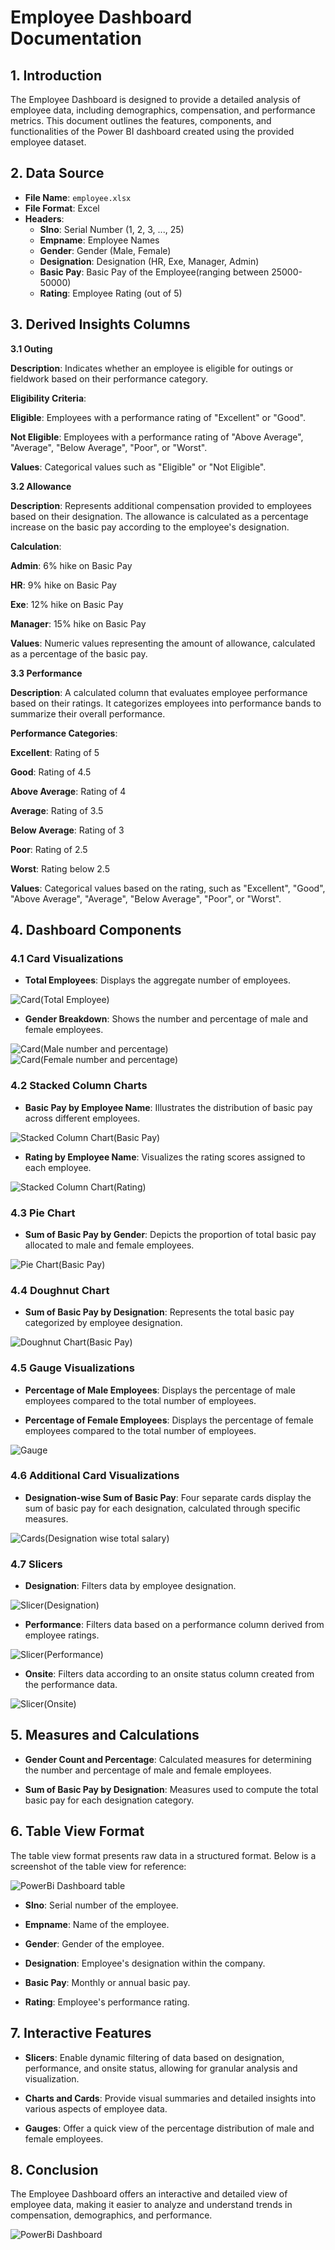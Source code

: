# **Employee Dashboard Documentation**

## **1. Introduction**

The Employee Dashboard is designed to provide a detailed analysis of employee data, including demographics, compensation, and performance metrics. This document outlines the features, components, and functionalities of the Power BI dashboard created using the provided employee dataset.

## **2. Data Source**

- **File Name**: `employee.xlsx`
- **File Format**: Excel
- **Headers**:
  - **Slno**: Serial Number (1, 2, 3, ..., 25)
  - **Empname**: Employee Names
  - **Gender**: Gender (Male, Female)
  - **Designation**: Designation (HR, Exe, Manager, Admin)
  - **Basic Pay**: Basic Pay of the Employee(ranging between 25000-50000)
  - **Rating**: Employee Rating (out of 5)


## **3. **Derived Insights Columns****

**3.1 Outing**

**Description**: Indicates whether an employee is eligible for outings or fieldwork based on their performance category.

**Eligibility Criteria**:

**Eligible**: Employees with a performance rating of "Excellent" or "Good".

**Not Eligible**: Employees with a performance rating of "Above Average", "Average", "Below Average", "Poor", or "Worst".

**Values**: Categorical values such as "Eligible" or "Not Eligible".

**3.2 Allowance**

**Description**: Represents additional compensation provided to employees based on their designation. The allowance is calculated as a percentage increase on the basic pay according to the employee's designation.

**Calculation**:

**Admin**: 6% hike on Basic Pay

**HR**: 9% hike on Basic Pay

**Exe**: 12% hike on Basic Pay

**Manager**: 15% hike on Basic Pay

**Values**: Numeric values representing the amount of allowance, calculated as a percentage of the basic pay.

**3.3 Performance**

**Description**: A calculated column that evaluates employee performance based on their ratings. It categorizes employees into performance bands to summarize their overall performance.

**Performance Categories**:

**Excellent**: Rating of 5

**Good**: Rating of 4.5

**Above Average**: Rating of 4

**Average**: Rating of 3.5

**Below Average**: Rating of 3

**Poor**: Rating of 2.5

**Worst**: Rating below 2.5

**Values**: Categorical values based on the rating, such as "Excellent", "Good", "Above Average", "Average", "Below Average", "Poor", or "Worst".


## **4. Dashboard Components**

### **4.1 Card Visualizations**

- **Total Employees**: Displays the aggregate number of employees.

![Card(Total Employee)](https://github.com/user-attachments/assets/d0eaa9a1-3282-4a2c-b074-da226d02b028)
  
- **Gender Breakdown**: Shows the number and percentage of male and female employees.

![Card(Male number and percentage)](https://github.com/user-attachments/assets/798755e4-34e2-41d8-9f50-e940819df58e)
![Card(Female number and percentage)](https://github.com/user-attachments/assets/1a18fa98-d28c-490a-ae07-c2d27a33b968)

### **4.2 Stacked Column Charts**

- **Basic Pay by Employee Name**: Illustrates the distribution of basic pay across different employees.

![Stacked Column Chart(Basic Pay)](https://github.com/user-attachments/assets/83796910-761d-4973-a124-1c77e75b4af0)
  
- **Rating by Employee Name**: Visualizes the rating scores assigned to each employee.

![Stacked Column Chart(Rating)](https://github.com/user-attachments/assets/b73cd568-f494-4ac1-8a57-1d35b3b45b69)

### **4.3 Pie Chart**

- **Sum of Basic Pay by Gender**: Depicts the proportion of total basic pay allocated to male and female employees.

![Pie Chart(Basic Pay)](https://github.com/user-attachments/assets/01978a99-32df-4a59-aa47-5c6117fb7d7a)

### **4.4 Doughnut Chart**

- **Sum of Basic Pay by Designation**: Represents the total basic pay categorized by employee designation.

![Doughnut Chart(Basic Pay)](https://github.com/user-attachments/assets/52387c31-7578-4393-a27e-bd2d386c3640)

### **4.5 Gauge Visualizations**

- **Percentage of Male Employees**: Displays the percentage of male employees compared to the total number of employees.
  
- **Percentage of Female Employees**: Displays the percentage of female employees compared to the total number of employees.

![Gauge](https://github.com/user-attachments/assets/0fae6301-2a1e-4d0d-89ef-1c263b738c3f)

### **4.6 Additional Card Visualizations**

- **Designation-wise Sum of Basic Pay**: Four separate cards display the sum of basic pay for each designation, calculated through specific measures.

![Cards(Designation wise total salary)](https://github.com/user-attachments/assets/a625a83a-10dd-4d15-b716-ed0af78c27b8)

### **4.7 Slicers**

- **Designation**: Filters data by employee designation.

![Slicer(Designation)](https://github.com/user-attachments/assets/9357ec90-c86b-4acb-a80c-9fad4dbd26ff)
  
- **Performance**: Filters data based on a performance column derived from employee ratings.

![Slicer(Performance)](https://github.com/user-attachments/assets/b913f849-e83c-4300-8301-8477ca6d01bd)
  
- **Onsite**: Filters data according to an onsite status column created from the performance data.

![Slicer(Onsite)](https://github.com/user-attachments/assets/639b7ace-00cf-42f0-b621-b2bb9dd67c9a)

## **5. Measures and Calculations**

- **Gender Count and Percentage**: Calculated measures for determining the number and percentage of male and female employees.

- **Sum of Basic Pay by Designation**: Measures used to compute the total basic pay for each designation category.

## **6. Table View Format**

The table view format presents raw data in a structured format. Below is a screenshot of the table view for reference:

![PowerBi Dashboard table](https://github.com/user-attachments/assets/6b34a6d8-c46c-4806-b0c1-2f70c8e36820)

- **Slno**: Serial number of the employee.
  
- **Empname**: Name of the employee.
  
- **Gender**: Gender of the employee.
  
- **Designation**: Employee's designation within the company.
  
- **Basic Pay**: Monthly or annual basic pay.
  
- **Rating**: Employee's performance rating.

## **7. Interactive Features**

- **Slicers**: Enable dynamic filtering of data based on designation, performance, and onsite status, allowing for granular analysis and visualization.

- **Charts and Cards**: Provide visual summaries and detailed insights into various aspects of employee data.

- **Gauges**: Offer a quick view of the percentage distribution of male and female employees.

## **8. Conclusion**

The Employee Dashboard offers an interactive and detailed view of employee data, making it easier to analyze and understand trends in compensation, demographics, and performance.

![PowerBi Dashboard](https://github.com/user-attachments/assets/2ae62553-f778-406c-b693-4c36c324a0d5)
